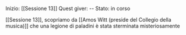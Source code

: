 Inizio: [[Sessione 13]]
Quest giver: --
Stato: in corso

[[Sessione 13]], scopriamo da [[Amos Witt (preside del Collegio della musica)]] che una legione di paladini è stata sterminata misteriosamente
